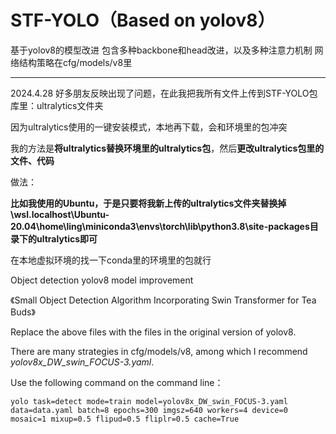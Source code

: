 # STF-YOLO（Based on yolov8）
基于yolov8的模型改进
包含多种backbone和head改进，以及多种注意力机制
网络结构策略在cfg/models/v8里

------------------------------------------------------------------------------------------------------------------------
2024.4.28
好多朋友反映出现了问题，在此我把我所有文件上传到STF-YOLO包库里：ultralytics文件夹

因为ultralytics使用的一键安装模式，本地再下载，会和环境里的包冲突

我的方法是**将ultralytics替换环境里的ultralytics包**，然后**更改ultralytics包里的文件、代码**

做法：

**比如我使用的Ubuntu，于是只要将我新上传的ultralytics文件夹替换掉\\wsl.localhost\Ubuntu-20.04\home\ling\miniconda3\envs\torch\lib\python3.8\site-packages目录下的ultralytics即可**

在本地虚拟环境的找一下conda里的环境里的包就行


Object detection yolov8 model improvement

《Small Object Detection Algorithm Incorporating Swin Transformer for Tea Buds》

Replace the above files with the files in the original version of yolov8.

There are many strategies in cfg/models/v8, among which I recommend *yolov8x_DW_swin_FOCUS-3.yaml*.

Use the following command on the command line：
```
yolo task=detect mode=train model=yolov8x_DW_swin_FOCUS-3.yaml data=data.yaml batch=8 epochs=300 imgsz=640 workers=4 device=0 mosaic=1 mixup=0.5 flipud=0.5 fliplr=0.5 cache=True
